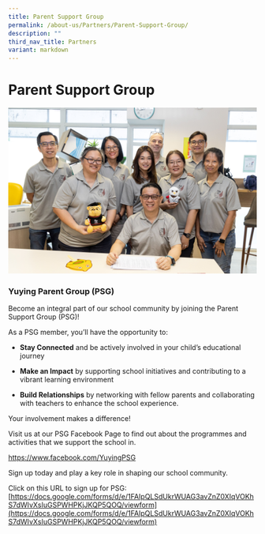 ```yaml
---
title: Parent Support Group
permalink: /about-us/Partners/Parent-Support-Group/
description: ""
third_nav_title: Partners
variant: markdown
---
```

Parent Support Group
====================

![PSG Team](/images/Images/PSG_Photo.jpg)


### Yuying Parent Group (PSG) 


Become an integral part of our school community by joining the Parent Support Group (PSG)!

As a PSG member, you’ll have the opportunity to:

*   **Stay Connected** and be actively involved in your child’s educational journey

*   **Make an Impact** by supporting school initiatives and contributing to a vibrant learning environment

*   **Build Relationships** by networking with fellow parents and collaborating with teachers to enhance the school experience.

Your involvement makes a difference!

Visit us at our PSG Facebook Page to find out about the programmes and activities that we support the school in.

https://www.facebook.com/YuyingPSG



Sign up today and play a key role in shaping our school community.

Click on this URL to sign up for PSG: [https://docs.google.com/forms/d/e/1FAIpQLSdUkrWUAG3avZnZ0XIqVOKhS7dWIvXsIuGSPWHPKjJKQP5QOQ/viewform](https://docs.google.com/forms/d/e/1FAIpQLSdUkrWUAG3avZnZ0XIqVOKhS7dWIvXsIuGSPWHPKjJKQP5QOQ/viewform)



